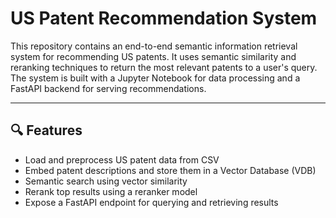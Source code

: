 # US Patent Recommendation System

This repository contains an end-to-end semantic information retrieval system for recommending US patents. It uses semantic similarity and reranking techniques to return the most relevant patents to a user's query. The system is built with a Jupyter Notebook for data processing and a FastAPI backend for serving recommendations.

---

## 🔍 Features

- Load and preprocess US patent data from CSV
- Embed patent descriptions and store them in a Vector Database (VDB)
- Semantic search using vector similarity
- Rerank top results using a reranker model
- Expose a FastAPI endpoint for querying and retrieving results

